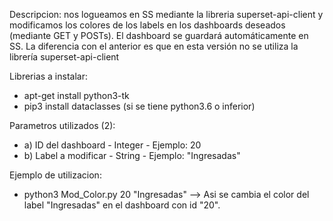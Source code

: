 Descripcion: nos logueamos en SS mediante la libreria superset-api-client y modificamos los colores de los labels en los dashboards deseados (mediante GET y POSTs). El dashboard se guardará automáticamente en SS.
La diferencia con el anterior es que en esta versión no se utiliza la librería superset-api-client

Librerias a instalar:
* apt-get install python3-tk
* pip3 install dataclasses (si se tiene python3.6 o inferior)

Parametros utilizados (2):
* a) ID del dashboard - Integer - Ejemplo: 20
* b) Label a modificar - String - Ejemplo: "Ingresadas"

Ejemplo de utilizacion: 
* python3 Mod_Color.py 20 "Ingresadas" --> Asi se cambia el color del label "Ingresadas" en el dashboard con id "20".
